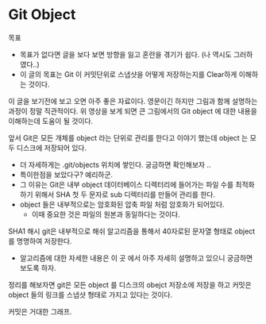 # Git Object

목표
- 목표가 없다면 글을 보다 보면 방향을 잃고 혼란을 겪기가 쉽다. (나 역시도 그러하였다..)
- 이 글의 목표는 Git 이 커밋단위로 스냅샷을 어떻게 저장하는지를 Clear하게 이해하는 것이다.  

이 글을 보기전에 보고 오면 아주 좋은 자료이다.
영문이긴 하지만 그림과 함께 설명하는 과정이 정말 직관적이다. 
위 영상을 보게 되면 큰 그림에서의 Git object 에 대한 내용을 이해하는데 도움이 될 것이다. 

앞서 Git은 모든 개체를 object 라는 단위로 관리를 한다고 이야기 했는데 object 는 모두 디스크에 저장되어 있다. 
- 더 자세하게는 .git/objects 위치에 쌓인다. 궁금하면 확인해보자 .. 
- 특이한점을 보았다구? 예리하군. 
- 그 이유는 Git은 내부 object 데이터베이스 디렉터리에 들어가는 파일 수를 최적화 하기 위해서 SHA 첫 두 문자로 sub 디렉터리를 만들어 관리를 한다.
- object 들은 내부적으로는 암호화된 압축 파일 처럼 암호화가 되어있다. 
	- 이때 중요한 것은 파일의 원본과 동일하다는 것이다.


SHA1 해시 
git은 내부적으로 해쉬 알고리즘을 통해서 40자로된 문자열 형태로 object를 명명하여 저장한다. 
- 알고리즘에 대한 자세한 내용은 이 곳 에서 아주 자세히 설명하고 있으니 궁금하면 보도록 하자. 

정리를 해보자면 git은 모든 object 를 디스크의 obejct 저장소에 저장을 하고 커밋은 object 들의 링크를 스냅샷 형태로 가지고 있다는 것이다. 

커밋은 거대한 그래프. 